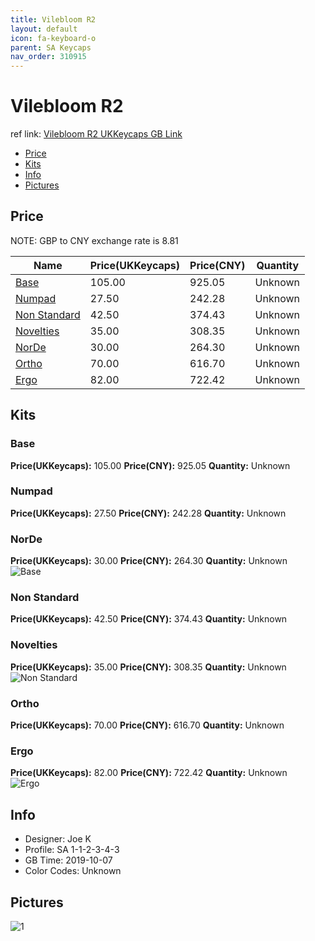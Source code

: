 ```yaml
---
title: Vilebloom R2 
layout: default
icon: fa-keyboard-o
parent: SA Keycaps
nav_order: 310915
---
```


# Vilebloom R2 

ref link: [Vilebloom R2 UKKeycaps GB Link](http://www.mechsupply.co.uk/product/sa-vilebloom)  

* [Price](#price)  
* [Kits](#kits)  
* [Info](#info)  
* [Pictures](#pictures)  


## Price  
NOTE: GBP to CNY exchange rate is 8.81

| Name          | Price(UKKeycaps)    |  Price(CNY) | Quantity |
| ------------- | ------------ |  ---------- | -------- |
|[Base](#base)|105.00|925.05|Unknown|
|[Numpad](#numpad)|27.50|242.28|Unknown|
|[Non Standard](#non-standard)|42.50|374.43|Unknown|
|[Novelties](#novelties)|35.00|308.35|Unknown|
|[NorDe](#norde)|30.00|264.30|Unknown|
|[Ortho](#ortho)|70.00|616.70|Unknown|
|[Ergo](#ergo)|82.00|722.42|Unknown|


## Kits  
### Base  
**Price(UKKeycaps):** 105.00    **Price(CNY):** 925.05    **Quantity:** Unknown  
### Numpad  
**Price(UKKeycaps):** 27.50    **Price(CNY):** 242.28    **Quantity:** Unknown  
### NorDe  
**Price(UKKeycaps):** 30.00    **Price(CNY):** 264.30    **Quantity:** Unknown  
<img src="{{ 'assets/images/sa-keycaps/vilebloom/kits_pics/base-numpad-norde.jpg'| relative_url }}" alt="Base" class="image featured">

### Non Standard  
**Price(UKKeycaps):** 42.50    **Price(CNY):** 374.43    **Quantity:** Unknown  
### Novelties  
**Price(UKKeycaps):** 35.00    **Price(CNY):** 308.35    **Quantity:** Unknown  
<img src="{{ 'assets/images/sa-keycaps/vilebloom/kits_pics/non-standard-novelties.jpg' | relative_url }}" alt="Non Standard" class="image featured">

### Ortho  
**Price(UKKeycaps):** 70.00    **Price(CNY):** 616.70    **Quantity:** Unknown  
### Ergo  
**Price(UKKeycaps):** 82.00    **Price(CNY):** 722.42    **Quantity:** Unknown  
<img src="{{ 'assets/images/sa-keycaps/vilebloom/kits_pics/ortho-ergo.jpg' | relative_url }}" alt="Ergo" class="image featured">

## Info  
* Designer: Joe K  
* Profile: SA 1-1-2-3-4-3  
* GB Time: 2019-10-07  
* Color Codes: Unknown   


## Pictures
<img src="{{ 'assets/images/sa-keycaps/vilebloom/rendering_pics/1.jpg' | relative_url }}" alt="1" class="image featured">
